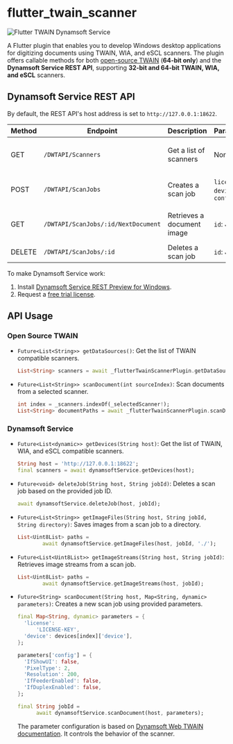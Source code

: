 # flutter_twain_scanner

![Flutter TWAIN Dynamsoft Service](https://www.dynamsoft.com/codepool/img/2023/09/flutter-twain-dynamsoft-service.gif)

A Flutter plugin that enables you to develop Windows desktop applications for digitizing documents using TWAIN, WIA, and eSCL scanners. The plugin offers callable methods for both [open-source TWAIN](https://github.com/twain/twain-samples) (**64-bit only**) and the **Dynamsoft Service REST API**, supporting **32-bit and 64-bit TWAIN, WIA, and eSCL** scanners.

## Dynamsoft Service REST API
By default, the REST API's host address is set to `http://127.0.0.1:18622`.

| Method | Endpoint        | Description                   | Parameters                         | Response                      |
|--------|-----------------|-------------------------------|------------------------------------|-------------------------------|
| GET    | `/DWTAPI/Scanners`    | Get a list of scanners  | None                               | `200 OK` with scanner list       |
| POST   | `/DWTAPI/ScanJobs`    | Creates a scan job      | `license`, `device`, `config`      | `201 Created` with job ID    |
| GET    | `/DWTAPI/ScanJobs/:id/NextDocument`| Retrieves a document image     | `id`: Job ID   | `200 OK` with image stream    |
| DELETE | `/DWTAPI/ScanJobs/:id`| Deletes a scan job       | `id`: Job ID                      | `200 OK`              |


To make Dynamsoft Service work:
1. Install [Dynamsoft Service REST Preview for Windows](https://www.dynamsoft.com/codepool/downloads/DynamsoftServiceSetup.msi).
2. Request a [free trial license](https://www.dynamsoft.com/customer/license/trialLicense?product=dwt).


## API Usage

### Open Source TWAIN 
- `Future<List<String>> getDataSources()`: Get the list of TWAIN compatible scanners.
    ```dart
    List<String> scanners = await _flutterTwainScannerPlugin.getDataSources();
    ```
- `Future<List<String>> scanDocument(int sourceIndex)`: Scan documents from a selected scanner.
    ```dart
    int index = _scanners.indexOf(_selectedScanner!);
    List<String> documentPaths = await _flutterTwainScannerPlugin.scanDocument(index);
    ```

### Dynamsoft Service 
- `Future<List<dynamic>> getDevices(String host)`: Get the list of TWAIN, WIA, and eSCL compatible scanners.
    ```dart
    String host = 'http://127.0.0.1:18622';
    final scanners = await dynamsoftService.getDevices(host);
    ```
- `Future<void> deleteJob(String host, String jobId)`: Deletes a scan job based on the provided job ID.
    ```dart
    await dynamsoftService.deleteJob(host, jobId);
    ```
- `Future<List<String>> getImageFiles(String host, String jobId, String directory)`: Saves images from a scan job to a directory.
    ```dart
    List<Uint8List> paths =
            await dynamsoftService.getImageFiles(host, jobId, './');
    ```
- `Future<List<Uint8List>> getImageStreams(String host, String jobId)`: Retrieves image streams from a scan job.
    ```dart
    List<Uint8List> paths =
            await dynamsoftService.getImageStreams(host, jobId);
    ```
- `Future<String> scanDocument(String host, Map<String, dynamic> parameters)`: Creates a new scan job using provided parameters.
    ```dart
    final Map<String, dynamic> parameters = {
      'license':
          'LICENSE-KEY',
      'device': devices[index]['device'],
    };

    parameters['config'] = {
      'IfShowUI': false,
      'PixelType': 2,
      'Resolution': 200,
      'IfFeederEnabled': false,
      'IfDuplexEnabled': false,
    };
    
    final String jobId =
          await dynamsoftService.scanDocument(host, parameters);
    ```


    The parameter configuration is based on [Dynamsoft Web TWAIN documentation](https://www.dynamsoft.com/web-twain/docs/info/api/Interfaces.html#DeviceConfiguration). It controls the behavior of the scanner. 

